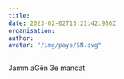 ```yaml
---
title: 
date: 2023-02-02T13:21:42.986Z
organisation: 
author: 
avatar: "/img/pays/SN.svg"
---
```


Jamm aGën 3e mandat 